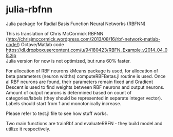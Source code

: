 julia-rbfnn
===========

Julia package for Radial Basis Function Neural Networks (RBFNN)

This is translation of Chris McCormick RBFNN (http://chrisjmccormick.wordpress.com/2013/08/16/rbf-network-matlab-code/) Octave/Matlab code https://dl.dropboxusercontent.com/u/94180423/RBFN_Example_v2014_04_08.zip  
Julia version for now is not optimized, but runs 60% faster.

For allocation of RBF neurons kMeans package is used, for allocation of beta parameters (neuron widths) computeRBFBetas.jl routine is used.
Once al RBF neurons are found, their parameters remain fixed and Gradient Descent is used to find weights between RBF neurons and output neurons.
Amount of output neurons is determined based on count of categories/labels (they should be represented in separate integer vector). Labels should start from 1 and monotonically increase. 

Please refer to test.jl file to see how stuff works.

Two main functions are trainRbf and evaluateRBFN - they build model and utilize it respectively. 
